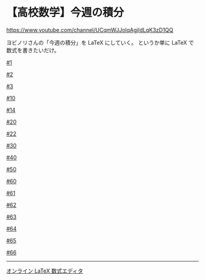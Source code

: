 # 【高校数学】今週の積分

https://www.youtube.com/channel/UCqmWJJolqAgjIdLqK3zD1QQ

ヨビノリさんの「今週の積分」を LaTeX にしていく。
というか単に LaTeX で数式を書きたいだけ。


[#1](1/README.md)

[#2](2.md)

[#3](3.md)

[#10](10.md)

[#14](14.md)

[#20](20.md)

[#22](22.md)

[#30](30.md)

[#40](40.md)

[#50](50.md)

[#60](60.md)

[#61](61.md)

[#62](62.md)

[#63](63.md)

[#64](64.md)

[#65](65.md)

[#66](66.md)


----

[オンライン LaTeX 数式エディタ](https://www.codecogs.com/latex/eqneditor.php)
